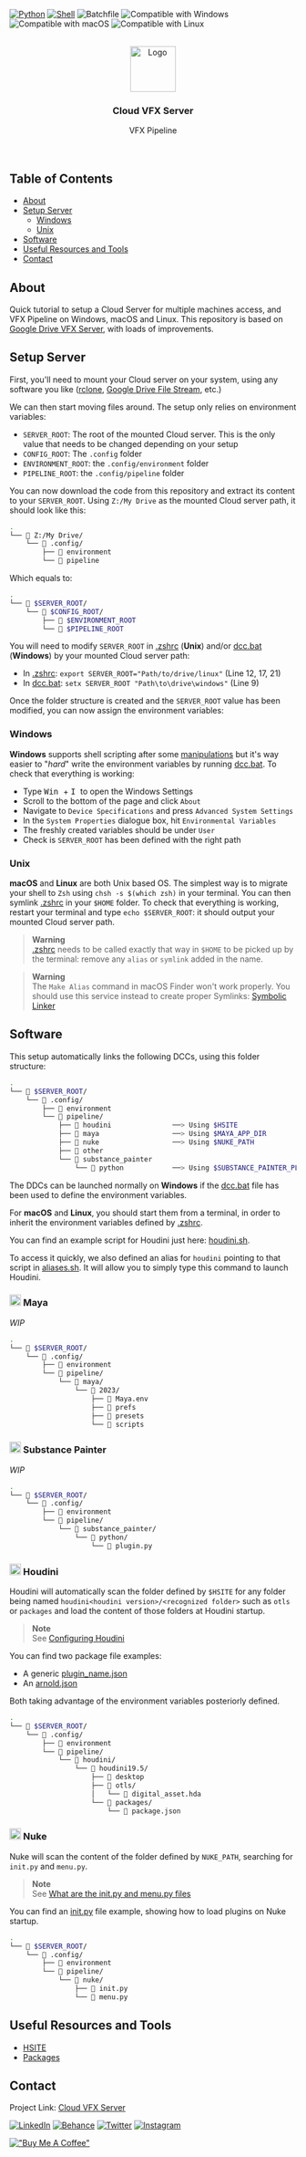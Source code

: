 <p align="left">
  <a href="https://www.python.org">
  <img src="https://img.shields.io/badge/-Python-FFD43B?style=for-the-badge&logo=python" alt="Python"/></a> 
  <a href="https://www.qt.io/qt-for-python">
  <img src="https://img.shields.io/badge/-Shell-313131?style=for-the-badge&logo=powershell" alt="Shell"/></a>
  <img src="https://img.shields.io/badge/-Batch-313131?style=for-the-badge&logo=powershell" alt="Batchfile"/></a>
  <img src="https://img.shields.io/badge/-Windows-00A4EF?style=for-the-badge&logo=windows" alt="Compatible with Windows"/></a>
  <img src="https://img.shields.io/badge/-macOS-000000?style=for-the-badge&logo=apple" alt="Compatible with macOS"/></a>
  <img src="https://img.shields.io/badge/-Linux-E95420?style=for-the-badge&logo=linux" alt="Compatible with Linux"/></a> 
</p>

<div id="top"></div>
<!-- PROJECT LOGO -->
<br />
<div align="center">
  <a href="https://github.com/healkeiser/cloud_vfx_server">
    <img src="https://cdn-icons-png.flaticon.com/512/2345/2345350.png" alt="Logo" width="80" >
  </a>

  <h3 align="center">Cloud VFX Server</h3>

  <p align="center">
    VFX Pipeline
    <br />
    <br />
    <br />
  </p>
</div>



<!-- TABLE OF CONTENTS -->
## Table of Contents
<!--ts-->
   * [About](#about)
   * [Setup Server](#setup)
     * [Windows](#windows)
     * [Unix](#unix)
   * [Software](#software)
   * [Useful Resources and Tools](#useful-resources-and-tools)
   * [Contact](#contact)
<!--te-->



<!-- ABOUT -->
## About
Quick tutorial to setup a Cloud Server for multiple machines access, and VFX Pipeline on Windows, macOS and Linux.
This repository is based on [Google Drive VFX Server](https://github.com/healkeiser/google_drive_vfx_server), with loads of improvements.



<!-- SETUP SERVER -->
## Setup Server

First, you'll need to mount your Cloud server on your system, using any software you like ([rclone](https://rclone.org/), [Google Drive File Stream](https://support.google.com/a/answer/7491144?hl=en), etc.)

We can then start moving files around. The setup only relies on environment variables:
 - `SERVER_ROOT`: The root of the mounted Cloud server. This is the only value that needs to be changed depending on your setup
 - `CONFIG_ROOT`: The `.config` folder
 - `ENVIRONMENT_ROOT`: the `.config/environment` folder
 - `PIPELINE_ROOT`: the `.config/pipeline` folder
 
You can now download the code from this repository and extract its content to your `SERVER_ROOT`. Using `Z:/My Drive` as the mounted Cloud server path, it should look like this: 

``` bash
.
└── 📁 Z:/My Drive/
    └── 📁 .config/
        ├── 📁 environment
        └── 📁 pipeline
```

Which equals to:

``` bash
.
└── 📁 $SERVER_ROOT/
    └── 📁 $CONFIG_ROOT/
        ├── 📁 $ENVIRONMENT_ROOT
        └── 📁 $PIPELINE_ROOT
```

You will need to modify `SERVER_ROOT` in [.zshrc](.config/environment/unix/.zshrc) (**Unix**) and/or [dcc.bat](.config/environment/windows/dcc.bat) (**Windows**) by your mounted Cloud server path:
- In [.zshrc](.config/environment/unix/.zshrc): `export SERVER_ROOT="Path/to/drive/linux"` (Line 12, 17, 21)
- In [dcc.bat](.config/environment/windows/dcc.bat): `setx SERVER_ROOT "Path\to\drive\windows"` (Line 9)

Once the folder structure is created and the `SERVER_ROOT` value has been modified, you can now assign the environment variables:
 
### Windows

**Windows** supports shell scripting after some [manipulations](https://walterteng.com/using-zsh-on-windows) but it's way easier to "*hard*" write the environment variables by running [dcc.bat](.config/environment/windows/dcc.bat).
To check that everything is working:
- Type <kbd> Win </kbd> + <kbd> I </kbd> to open the Windows Settings
- Scroll to the bottom of the page and click `About`
- Navigate to `Device Specifications` and press `Advanced System Settings`
- In the `System Properties` dialogue box, hit `Environmental Variables`
- The freshly created variables should be under `User`
- Check is `SERVER_ROOT` has been defined with the right path

### Unix

**macOS** and **Linux** are both Unix based OS. 
The simplest way is to migrate your shell to `Zsh` using `chsh -s $(which zsh)` in your terminal.
You can then symlink [.zshrc](.config/environment/unix/.zshrc) in your `$HOME` folder.
To check that everything is working, restart your terminal and type `echo $SERVER_ROOT`: it should output your mounted Cloud server path.

> **Warning**<br>
> [.zshrc](.config/environment/unix/.zshrc) needs to be called exactly that way in `$HOME` to be picked up by the terminal: remove any `alias` or `symlink` added in the name.

> **Warning**<br>
> The `Make Alias` command in macOS Finder won't work properly. You should use this service instead to create proper Symlinks: [Symbolic Linker](https://github.com/nickzman/symboliclinker/releases)



<!-- SOFTWARE -->
## Software
This setup automatically links the following DCCs, using this folder structure:

``` bash
.
└── 📁 $SERVER_ROOT/
    └── 📁 .config/
        ├── 📁 environment
        └── 📁 pipeline/
            ├── 📁 houdini               ──> Using $HSITE
            ├── 📁 maya                  ──> Using $MAYA_APP_DIR
            ├── 📁 nuke                  ──> Using $NUKE_PATH
            ├── 📁 other   
            └── 📁 substance_painter     
                └── 📁 python            ──> Using $SUBSTANCE_PAINTER_PLUGINS_PATH
```

The DDCs can be launched normally on **Windows** if the [dcc.bat](.config/environment/windows/dcc.bat) file has been used to define the environment variables. 

For **macOS** and **Linux**, you should start them from a terminal, in order to inherit the environment variables defined by [.zshrc](.config/environment/unix/.zshrc). 

You can find an example script for Houdini just here: [houdini.sh](.config/environment/unix/houdini.sh).

To access it quickly, we also defined an alias for `houdini` pointing to that script in [aliases.sh](.config/environment/unix/aliases.sh). It will allow you to simply type this command to launch Houdini.

### <img src="https://cdn.worldvectorlogo.com/logos/maya-2017.svg" alt="Maya" width="20"/> Maya

*WIP*

``` bash
.
└── 📁 $SERVER_ROOT/
    └── 📁 .config/
        ├── 📁 environment
        └── 📁 pipeline/
            └── 📁 maya/
                └── 📁 2023/
                    ├── 📄 Maya.env
                    ├── 📁 prefs
                    ├── 📁 presets
                    └── 📁 scripts
```

### <img src="https://cdn.worldvectorlogo.com/logos/substance-painter.svg" alt="Substance" width="20"/> Substance Painter

*WIP*

``` bash
.
└── 📁 $SERVER_ROOT/
    └── 📁 .config/
        ├── 📁 environment
        └── 📁 pipeline/
            └── 📁 substance_painter/
                └── 📁 python/
                    └── 📄 plugin.py
```

### <img src="https://secure.meetupstatic.com/photos/event/b/9/f/6/600_494327606.jpeg" alt="Houdini" width="20"/> Houdini

Houdini will automatically scan the folder defined by `$HSITE` for any folder being named `houdini<houdini version>/<recognized folder>` such as `otls` or `packages` and load the content of those folders at Houdini startup.

> **Note**<br>
> See [Configuring Houdini](https://www.sidefx.com/docs/houdini/basics/config.html#path)

You can find two package file examples:
- A generic [plugin_name.json](.config/pipeline/houdini/houdini19.5/packages/plugin_name.json)
- An [arnold.json](.config/pipeline/houdini/houdini19.5/packages/arnold.json)

Both taking advantage of the environment variables posteriorly defined.

``` bash
.
└── 📁 $SERVER_ROOT/
    └── 📁 .config/
        ├── 📁 environment
        └── 📁 pipeline/
            └── 📁 houdini/
                └── 📁 houdini19.5/
                    ├── 📁 desktop
                    ├── 📁 otls/
                    │   └── 📄 digital_asset.hda
                    └── 📁 packages/
                        └── 📄 package.json
```

### <img src="https://www.foundry.com/sites/default/files/2021-03/ICON_NUKE-rgb-yellow-01.png" alt="Nuke" width="20"/> Nuke

Nuke will scan the content of the folder defined by `NUKE_PATH`, searching for `init.py` and `menu.py`.

> **Note**<br>
> See [What are the init.py and menu.py files](https://support.foundry.com/hc/en-us/articles/360003811839-Q100490-What-are-the-init-py-and-menu-py-files)

You can find an [init.py](.config/pipeline/nuke/init.py) file example, showing how to load plugins on Nuke startup.

``` bash
.
└── 📁 $SERVER_ROOT/
    └── 📁 .config/
        ├── 📁 environment
        └── 📁 pipeline/
            └── 📁 nuke/
                ├── 📄 init.py
                └── 📄 menu.py
```



<!-- RESSOURCES -->
## Useful Resources and Tools
- [HSITE](https://www.sidefx.com/docs/houdini/basics/config.html "SideFX: $HSITE")
- [Packages](https://www.sidefx.com/docs/houdini/ref/plugins.html "SideFX: Packages")



<!-- CONTACT -->
## Contact

Project Link: [Cloud VFX Server](https://github.com/healkeiser/cloud_vfx_server)

<p align='left'>
  <a href="https://www.linkedin.com/in/valentin-beaumont">
  <img src="https://img.shields.io/badge/-LinkedIn-0A66C2?style=for-the-badge&logo=linkedin" alt="LinkedIn"/></a> 
  <a href="https://www.behance.net/el1ven">
  <img src="https://img.shields.io/badge/-Behance-313131?style=for-the-badge&logo=behance" alt="Behance"/></a> 
  <a href="https://twitter.com/valentinbeaumon">
  <img src="https://img.shields.io/badge/-Twitter-E1E8ED?style=for-the-badge&logo=twitter" alt="Twitter"/></a> 
  <a href="https://www.instagram.com/val.beaumontart">
  <img src="https://img.shields.io/badge/-Instagram-85255b?style=for-the-badge&logo=instagram" alt="Instagram"/></a>  
</p>

[!["Buy Me A Coffee"](https://www.buymeacoffee.com/assets/img/custom_images/yellow_img.png)](https://www.buymeacoffee.com/healkeiser)
